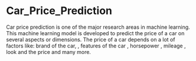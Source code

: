 # Car_Price_Prediction
Car price prediction is one of the major research areas in machine learning. This machine learning model is developed to predict the price of a car on several aspects or dimensions. The price of a car depends on a lot of factors like: 
brand of the car,
, features of the car
, horsepower
, mileage
, look and the price and many more. 
